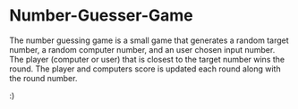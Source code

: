 # Number-Guesser-Game

The number guessing game is a small game that generates a random target number, a random computer number, and an user chosen input number.
The player (computer or user) that is closest to the target number wins the round.
The player and computers score is updated each round along with the round number. 

:)
